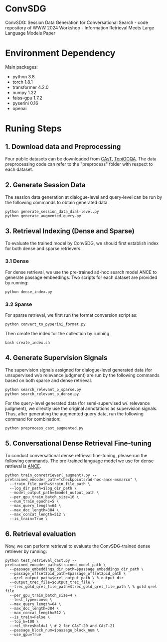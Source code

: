 # ConvSDG
ConvSDG: Session Data Generation for Conversational Search - code repository of WWW 2024 Workshop - Information Retrieval Meets Large Language Models Paper

# Environment Dependency

Main packages:
- python 3.8
- torch 1.8.1
- transformer 4.2.0
- numpy 1.22
- faiss-gpu 1.7.2
- pyserini 0.16
- openai

# Runing Steps

## 1. Download data and Preprocessing

Four public datasets can be downloaded from [CAsT](https://www.treccast.ai/), [TopiOCQA](https://github.com/McGill-NLP/topiocqa). The data preprocessing code can refer to the "preprocess" folder with respect to each dataset.

## 2. Generate Session Data
The session data generation at dialogue-level and query-level can be run by the following commands to obtain generated data.

    python generate_session_data_dial-level.py
    python generate_augmented_query.py

## 3. Retrieval Indexing (Dense and Sparse)

To evaluate the trained model by ConvSDG, we should first establish index for both dense and sparse retrievers.

### 3.1 Dense
For dense retrieval, we use the pre-trained ad-hoc search model ANCE to generate passage embeedings. Two scripts for each dataset are provided by running:

    python dense_index.py

### 3.2 Sparse

For sparse retrieval, we first run the format conversion script as:

    python convert_to_pyserini_format.py
    
Then create the index for the collection by running

    bash create_index.sh

## 4. Generate Supervision Signals
The supervision signals assigned for dialogue-level generated data (for unsupervised w/o relevance judgment) are run by the following commands based on both sparse and dense retrieval.

    python search_relevant_p_sparse.py
    python search_relevant_p_dense.py

For the query-level generated data (for semi-supervised w/. relevance judgment), we directly use the original annotations as supervision signals. Thus, after generating the augmented query data, run the following command for combination:

    python preprocess_cast_augmented.py

## 5. Conversational Dense Retrieval Fine-tuning
To conduct conversational dense retrieval fine-tuning, please run the following commands. The pre-trained language model we use for dense retrieval is [ANCE](https://github.com/microsoft/ANCE).

    python train_conretriever(_augment).py --pretrained_encoder_path="checkpoints/ad-hoc-ance-msmarco" \ 
      --train_file_path=$train_file_path \ 
      --log_dir_path=$log_dir_path \
      --model_output_path=$model_output_path \ 
      --per_gpu_train_batch_size=16 \ 
      --num_train_epochs=5 \
      --max_query_length=64 \
      --max_doc_length=384 \ 
      --max_concat_length=512 \
      --is_train=True \

## 6. Retrieval evaluation

Now, we can perform retrieval to evaluate the ConvSDG-trained dense retriever by running:

    python test_retrieval_cast.py --pretrained_encoder_path=$trained_model_path \ 
      --passage_embeddings_dir_path=$passage_embeddings_dir_path \ 
      --passage_offset2pid_path=$passage_offset2pid_path \
      --qrel_output_path=$qrel_output_path \ % output dir
      --output_trec_file=$output_trec_file \
      --trec_gold_qrel_file_path=$trec_gold_qrel_file_path \ % gold qrel file
      --per_gpu_train_batch_size=4 \ 
      --test_type=convq \ 
      --max_query_length=64 \
      --max_doc_length=384 \ 
      --max_concat_length=512 \ 
      --is_train=False \
      --top_k=100 \
      --rel_threshold=1 \ # 2 for CAsT-20 and CAsT-21
      --passage_block_num=$passage_block_num \
      --use_gpu=True

